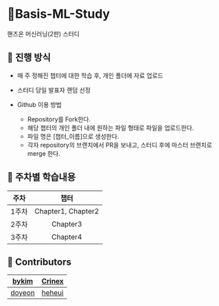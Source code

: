 # 📘Basis-ML-Study

핸즈온 머신러닝(2판) 스터디

## 📙 진행 방식

- 매 주 정해진 챕터에 대한 학습 후, 개인 폴더에 자료 업로드
- 스터디 당일 발표자 랜덤 선정

- Github 이용 방법
  - Repository를 Fork한다.
  - 해당 챕터의 개인 폴더 내에 원하는 파일 형태로 파일을 업로드한다.
  - 파일 명은 [챕터_이름]으로 생성한다.
  - 각자 repository의 브랜치에서 PR을 보내고, 스터디 후에 마스터 브랜치로 merge 한다.

## 📗 주차별 학습내용
| 주차 | 챕터 |
|:---:|:---:|
| 1주차 | Chapter1, Chapter2 |
| 2주차 | Chapter3 |
| 3주차 | Chapter4 |


## 📕 Contributors
| [bykim](https://github.com/nekh802) | [Crinex]() |
|:---:|:---:|
| [doyeon](https://github.com/dddooo9) | [heheui]() |
